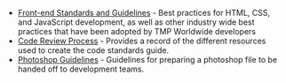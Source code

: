 
* [Front-end Standards and Guidelines](/uid/code-standards/) - Best practices for HTML, CSS, and JavaScript development, as well as other industry wide best practices that have been adopted by TMP Worldwide developers
* [Code Review Process](/uid/code-review/) - Provides a record of the different resources used to create the code standards guide.
* [Photoshop Guidelines](/uid/photoshop-guidelines/) - Guidelines for preparing a photoshop file to be handed off to development teams.